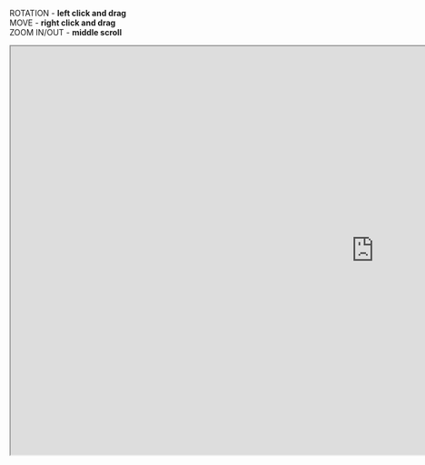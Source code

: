
ROTATION - **left click and drag** <br/>
MOVE - **right click and drag**  <br/>
ZOOM IN/OUT - **middle scroll** <br/>
<iframe src="https://bodylight.physiome.cz/VR/breathing/" width="1280" height="720"></iframe>
